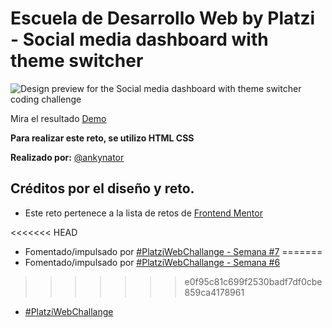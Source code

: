 # Escuela de Desarrollo Web by Platzi - Social media dashboard with theme switcher

![Design preview for the Social media dashboard with theme switcher coding challenge](./design/desktop-preview.jpg)

Mira el resultado [Demo](https://ankynator.github.io/social-media-challenge-S7/)

**Para realizar este reto, se utilizo HTML CSS**

**Realizado por:** [@ankynator](https://twitter.com/ankynator)

## Créditos por el diseño y reto.

- Este reto pertenece a la lista de retos de [Frontend Mentor](https://www.frontendmentor.io)

<<<<<<< HEAD
- Fomentado/impulsado por [#PlatziWebChallange - Semana #7](https://platzi.com/comunidad/platziwebchallange-semana-7/)
=======
- Fomentado/impulsado por [#PlatziWebChallange - Semana #6](https://platzi.com/comunidad/platziwebchallange-semana-7/)
>>>>>>> e0f95c81c699f2530badf7df0cbe859ca4178961

- [#PlatziWebChallange](https://platzi.com/blog/platzi_web_challenge/)
